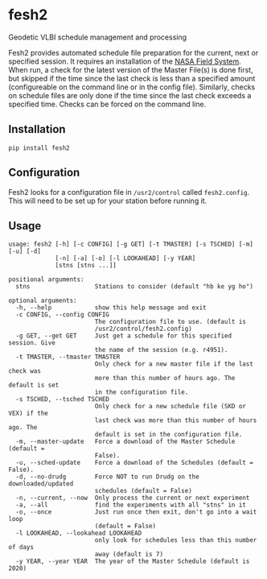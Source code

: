 # fesh2
Geodetic VLBI schedule management and processing

Fesh2 provides automated schedule file preparation for the current, next or specified
session. It requires an installation of the [NASA Field System](https://github.com/nvi-inc/fs).
When run, a check for the latest version of the Master File(s) is done first,
but skipped if the time since the last check is less than a specified amount
(configureable on the command line or in the config file). Similarly, checks
on schedule files are only done if the time since the last check exceeds a
specified time. Checks can be forced on the command line.

## Installation
```pip install fesh2```

## Configuration
Fesh2 looks for a configuration file in `/usr2/control` called `fesh2.config`. This will need to be set up for your station before running it.


## Usage
```
usage: fesh2 [-h] [-c CONFIG] [-g GET] [-t TMASTER] [-s TSCHED] [-m] [-u] [-d]
             [-n] [-a] [-o] [-l LOOKAHEAD] [-y YEAR]
             [stns [stns ...]]

positional arguments:
  stns                  Stations to consider (default "hb ke yg ho")

optional arguments:
  -h, --help            show this help message and exit
  -c CONFIG, --config CONFIG
                        The configuration file to use. (default is
                        /usr2/control/fesh2.config)
  -g GET, --get GET     Just get a schedule for this specified session. Give
                        the name of the session (e.g. r4951).
  -t TMASTER, --tmaster TMASTER
                        Only check for a new master file if the last check was
                        more than this number of hours ago. The default is set
                        in the configuration file.
  -s TSCHED, --tsched TSCHED
                        Only check for a new schedule file (SKD or VEX) if the
                        last check was more than this number of hours ago. The
                        default is set in the configuration file.
  -m, --master-update   Force a download of the Master Schedule (default =
                        False).
  -u, --sched-update    Force a download of the Schedules (default = False).
  -d, --no-drudg        Force NOT to run Drudg on the downloaded/updated
                        schedules (default = False)
  -n, --current, --now  Only process the current or next experiment
  -a, --all             find the experiments with all "stns" in it
  -o, --once            Just run once then exit, don't go into a wait loop
                        (default = False)
  -l LOOKAHEAD, --lookahead LOOKAHEAD
                        only look for schedules less than this number of days
                        away (default is 7)
  -y YEAR, --year YEAR  The year of the Master Schedule (default is 2020)
```
